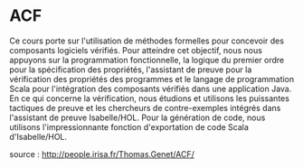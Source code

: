 # ACF

Ce cours porte sur l'utilisation de méthodes formelles pour concevoir des composants logiciels vérifiés. 
Pour atteindre cet objectif, nous nous appuyons sur la programmation fonctionnelle, la logique du premier ordre pour la spécification des propriétés, 
l'assistant de preuve pour la vérification des propriétés des programmes et le langage de programmation Scala pour l'intégration des composants vérifiés 
dans une application Java. En ce qui concerne la vérification, nous étudions et utilisons les puissantes tactiques de preuve et les chercheurs de contre-exemples 
intégrés dans l'assistant de preuve Isabelle/HOL. Pour la génération de code, nous utilisons l'impressionnante fonction d'exportation de code Scala d'Isabelle/HOL.

source : http://people.irisa.fr/Thomas.Genet/ACF/
